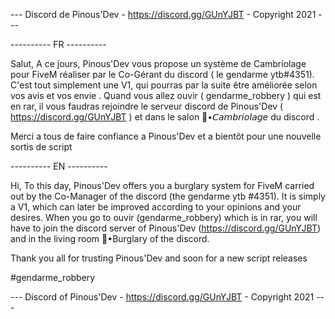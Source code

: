 --- Discord de Pinous'Dev - https://discord.gg/GUnYJBT - Copyright 2021 ---

---------- FR ----------

Salut, A ce jours, Pinous'Dev vous propose un système de Cambriolage pour FiveM réaliser par le Co-Gérant du discord ( le gendarme ytb#4351). C'est tout simplement une V1, qui pourras par la suite être améliorée selon vos avis et vos envie . Quand vous allez ouvir ( gendarme_robbery ) qui est en rar, il vous faudras rejoindre le serveur discord de Pinous'Dev ( https://discord.gg/GUnYJBT ) et dans le salon 🎥•𝘊𝘢𝘮𝘣𝘳𝘪𝘰𝘭𝘢𝘨𝘦 du discord . 

Merci a tous de faire confiance a Pinous'Dev et a bientôt pour une nouvelle sortis de script



---------- EN ----------



Hi, To this day, Pinous'Dev offers you a burglary system for FiveM carried out by the Co-Manager of the discord (the gendarme ytb #4351). It is simply a V1, which can later be improved according to your opinions and your desires. When you go to ouvir (gendarme_robbery) which is in rar, you will have to join the discord server of Pinous'Dev (https://discord.gg/GUnYJBT) and in the living room 🎥•Burglary of the discord. 

Thank you all for trusting Pinous'Dev and soon for a new script releases


#gendarme_robbery


--- Discord of Pinous'Dev - https://discord.gg/GUnYJBT - Copyright 2021 ---


